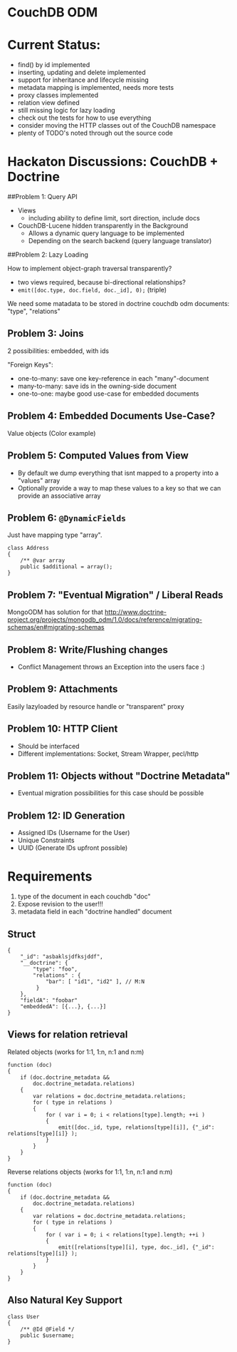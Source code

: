 # CouchDB ODM

# Current Status:

* find() by id implemented
* inserting, updating and delete implemented
* support for inheritance and lifecycle missing
* metadata mapping is implemented, needs more tests
* proxy classes implemented
* relation view defined
* still missing logic for lazy loading
* check out the tests for how to use everything
* consider moving the HTTP classes out of the CouchDB namespace
* plenty of TODO's noted through out the source code

# Hackaton Discussions: CouchDB + Doctrine

##Problem 1: Query API

* Views
    * including ability to define limit, sort direction, include docs
* CouchDB-Lucene hidden transparently in the Background
    * Allows a dynamic query language to be implemented
    * Depending on the search backend (query language translator)

##Problem 2: Lazy Loading

How to implement object-graph traversal transparently?

* two views required, because bi-directional relationships?
* `emit([doc.type, doc.field, doc._id], 0);` (triple)

We need some matadata to be stored in doctrine couchdb odm documents: "type", "relations"

## Problem 3: Joins

2 possibilities: embedded, with ids

"Foreign Keys":

* one-to-many: save one key-reference in each "many"-document
* many-to-many: save ids in the owning-side document
* one-to-one: maybe good use-case for embedded documents

## Problem 4: Embedded Documents Use-Case?

Value objects (Color example)

## Problem 5: Computed Values from View

* By default we dump everything that isnt mapped to a property into a "values" array
* Optionally provide a way to map these values to a key so that we can provide an associative array

## Problem 6: `@DynamicFields`

Just have mapping type "array".

    class Address
    {
        /** @var array
        public $additional = array();
    }

## Problem 7: "Eventual Migration" / Liberal Reads

MongoODM has solution for that
http://www.doctrine-project.org/projects/mongodb_odm/1.0/docs/reference/migrating-schemas/en#migrating-schemas

## Problem 8: Write/Flushing changes

* Conflict Management throws an Exception into the users face :)

## Problem 9: Attachments

Easily lazyloaded by resource handle or "transparent" proxy

## Problem 10: HTTP Client

* Should be interfaced
* Different implementations: Socket, Stream Wrapper, pecl/http

## Problem 11: Objects without "Doctrine Metadata"

* Eventual migration possibilities for this case should be possible

## Problem 12: ID Generation

* Assigned IDs (Username for the User)
* Unique Constraints
* UUID (Generate IDs upfront possible)

# Requirements

1. type of the document in each couchdb "doc"
2. Expose revision to the user!!!
3. metadata field in each "doctrine handled" document

## Struct

    {
        "_id": "asbaklsjdfksjddf",
        "__doctrine": {
            "type": "foo",
            "relations" : {
                "bar": [ "id1", "id2" ], // M:N
             }
        },
        "fieldA": "foobar"
        "embeddedA": [{...}, {...}]
    }

## Views for relation retrieval

Related objects (works for 1:1, 1:n, n:1 and n:m)

	function (doc)
	{
		if (doc.doctrine_metadata &&
			doc.doctrine_metadata.relations)
		{
			var relations = doc.doctrine_metadata.relations;
			for ( type in relations )
			{
				for ( var i = 0; i < relations[type].length; ++i )
				{
					emit([doc._id, type, relations[type][i]], {"_id": relations[type][i]} );
				}
			}
		}
	}

Reverse relations objects (works for 1:1, 1:n, n:1 and n:m)

	function (doc)
	{
		if (doc.doctrine_metadata &&
			doc.doctrine_metadata.relations)
		{
			var relations = doc.doctrine_metadata.relations;
			for ( type in relations )
			{
				for ( var i = 0; i < relations[type].length; ++i )
				{
					emit([relations[type][i], type, doc._id], {"_id": relations[type][i]} );
				}
			}
		}
	}

## Also Natural Key Support
    class User
    {
        /** @Id @Field */
        public $username;
    }
